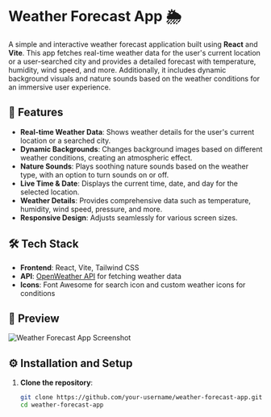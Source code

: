 # Weather Forecast App 🌦️

A simple and interactive weather forecast application built using **React** and **Vite**. This app fetches real-time weather data for the user's current location or a user-searched city and provides a detailed forecast with temperature, humidity, wind speed, and more. Additionally, it includes dynamic background visuals and nature sounds based on the weather conditions for an immersive user experience.

## 🚀 Features

- **Real-time Weather Data**: Shows weather details for the user's current location or a searched city.
- **Dynamic Backgrounds**: Changes background images based on different weather conditions, creating an atmospheric effect.
- **Nature Sounds**: Plays soothing nature sounds based on the weather type, with an option to turn sounds on or off.
- **Live Time & Date**: Displays the current time, date, and day for the selected location.
- **Weather Details**: Provides comprehensive data such as temperature, humidity, wind speed, pressure, and more.
- **Responsive Design**: Adjusts seamlessly for various screen sizes.

## 🛠️ Tech Stack

- **Frontend**: React, Vite, Tailwind CSS
- **API**: [OpenWeather API](https://openweathermap.org/api) for fetching weather data
- **Icons**: Font Awesome for search icon and custom weather icons for conditions

## 📸 Preview

![Weather Forecast App Screenshot](screenshot.png) <!-- Update this with a link to your screenshot -->

## ⚙️ Installation and Setup

1. **Clone the repository**:
   ```bash
   git clone https://github.com/your-username/weather-forecast-app.git
   cd weather-forecast-app
